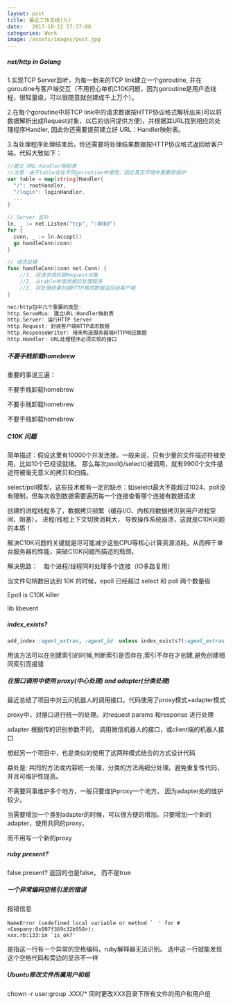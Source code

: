 ```yaml
---
layout: post
title: 最近工作总结(九)
date:   2017-10-12 17:37:06
categories: Work
image: /assets/images/post.jpg
---
```


##### net/http in Golang

1.实现TCP Server监听，为每一新来的TCP link建立一个goroutine, 并在goroutine与客户端交互（不用担心单机C10K问题，因为goroutine是用户态线程，很轻量级，可以很随意就创建成千上万个）。

2.在每个goroutine中将TCP link中的请求数据按HTTP协议格式解析出来(可以将数据解析出成Request对象，以后的访问提供方便)，并根据其URL找到相应的处理程序Handler, 因此你还需要提前建立好 URL：Handler映射表。

3.当处理程序处理结束后，你还需要将处理结果数据按HTTP协议格式返回给客户端。代码大致如下：

```go
//建立 URL:Handler映射表
//注意：由于table会在不同goroutine中使用，因此真正环境中需要锁保护
var table = map[string]Handler{
  "/": rootHandler,
  "/login": loginHandler,
  ...
}

// Server 监听
ln, _ := net.Listen("tcp", ":8080")
for {
  conn, _ := ln.Accept()
  go handleConn(conn)
}

// 请求处理
func handleConn(conn net.Conn) {
    //1. 将请求成封装Request对象
    //2. 从table中查找相应处理程序
    //3. 将处理结果封装HTTP格式数据返回给客户端
}

net/http包中几个重要的类型:
http.ServeMux: 建立URL:Handler映射表
http.Server: 运行HTTP Server
http.Request: 封装客户端HTTP请求数据
http.ResponseWriter: 用来构造服务器端HTTP响应数据
http.Handler: URL处理程序必须实现的接口
```

##### 不要手贱卸载homebrew
重要的事说三遍：

不要手贱卸载homebrew

不要手贱卸载homebrew

不要手贱卸载homebrew

##### C10K 问题
简单描述：假设这里有10000个并发连接。一般来说，只有少量的文件描述符被使用，比如10个已经读就绪。
那么每次pool()/select()被调用，就有9900个文件描述符被毫无意义的拷贝和扫描。

select/poll模型，这些技术都有一定的缺点：如selelct最大不能超过1024、poll没有限制，但每次收到数据需要遍历每一个连接查看哪个连接有数据请求

创建的进程线程多了，数据拷贝频繁（缓存I/O、内核将数据拷贝到用户进程空间、阻塞）， 进程/线程上下文切换消耗大， 导致操作系统崩溃，这就是C10K问题的本质！

解决C10K问题的关键就是尽可能减少这些CPU等核心计算资源消耗，从而榨干单台服务器的性能，突破C10K问题所描述的瓶颈。

解决思路：　每个进程/线程同时处理多个连接（IO多路复用）

当文件句柄数目达到 10K 的时候，epoll 已经超过 select 和 poll 两个数量级

Epoll is C10K killer

lib libevent

##### index_exists?

```ruby
add_index :agent_extras, :agent_id	unless index_exists?(:agent_extras, :agent_id)
```

用该方法可以在创建索引的时候,判断索引是否存在,索引不存在才创建,避免创建相同索引而报错

##### 在接口调用中使用 proxy(中心处理) and adapter(分类处理)
最近总结了项目中对云问机器人的调用接口。代码使用了proxy模式+adapter模式

proxy中，对接口进行统一的处理。对request params 和response 进行处理

adapter 根据传的识别参数不同， 调用微信机器人的接口，或client端的机器人接口

想起另一个项目中，也是类似的使用了这两种模式结合的方式设计代码

益处是:  共同的方法或内容统一处理，分类的方法再细分处理。避免重复性代码，并且可维护性提高。

不需要同事维护多个地方，一般只要维护proxy一个地方。 因为adapter处的维护较少。

当需要增加一个类别adapter的时候，可以很方便的增加。只要增加一个新的adapter，使用共同的proxy。

而不用写一个新的proxy

##### ruby present?
false.present? 返回的也是false， 而不是true

##### 一个异常编码空格引发的错误
报错信息
```
NameError (undefined local variable or method `　' for #<Company:0x007f369c32b958>):
xxx.rb:133:in `is_ok?'
```

是指这一行有一个异常的空格编码，ruby解释器无法识别。 选中这一行就能发现这个空格代码和旁边的显示不一样

##### Ubuntu修改文件所属用户和组
chown -r user:group .XXX/* 同时更改XXX目录下所有文件的用户和用户组
